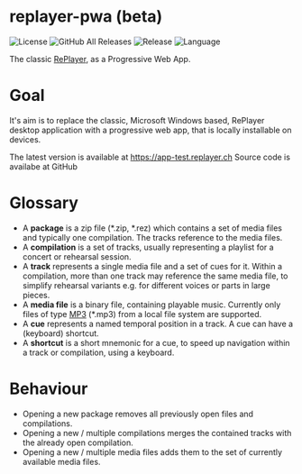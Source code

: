 # replayer-pwa (beta)

![License](https://img.shields.io/github/license/suterma/replayer-pwa.svg)
![GitHub All Releases](https://img.shields.io/github/downloads/suterma/replayer-pwa/total.svg)
![Release](https://img.shields.io/github/release/suterma/replayer-pwa.svg)
![Language](https://img.shields.io/github/languages/top/suterma/replayer-pwa.svg)

The classic [RePlayer](https://github.com/suterma/replayer), as a Progressive Web App.

# Goal

It's aim is to replace the classic, Microsoft Windows based, RePlayer desktop application with a progressive web app, that is locally installable on devices.

The latest version is available at https://app-test.replayer.ch Source code is availabe at GitHub

# Glossary
- A **package** is a zip file (*.zip, *.rez) which contains a set of media files and typically one compilation. The tracks reference to the media files.
- A **compilation** is a set of tracks, usually representing a playlist for a concert or rehearsal session.
- A **track** represents a single media file and a set of cues for it. Within a compilation, more than one track may reference the same media file, to simplify rehearsal variants e.g. for different voices or parts in large pieces.
- A **media file** is a binary file, containing playable music. Currently only files of type [MP3](https://en.wikipedia.org/wiki/MP3) (*.mp3) from a local file system are supported.
- A **cue** represents a named temporal position in a track. A cue can have a (keyboard) shortcut.
- A **shortcut** is a short mnemonic for a cue, to speed up navigation within a track or compilation, using a keyboard.

# Behaviour
-  Opening a new package removes all previously open files and compilations.
-  Opening a new / multiple compilations merges the contained tracks with the already open compilation.
-  Opening a new / multiple media files adds them to the set of currently available media files.
